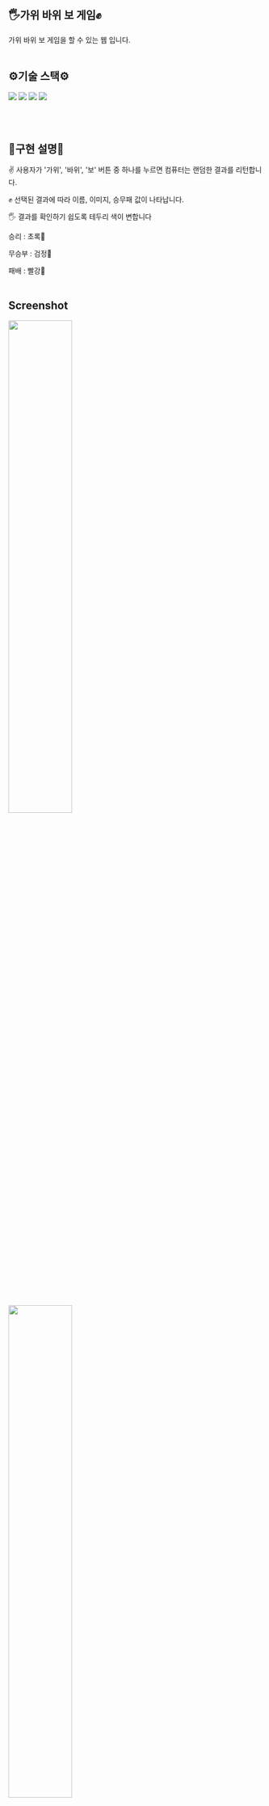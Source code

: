 ## 🖐가위 바위 보 게임✊
가위 바위 보 게임을 할 수 있는 웹 입니다.
<br/>
<br/>

## ⚙기술 스택⚙
<p>
<img src="https://img.shields.io/badge/react-61DAFB?style=for-the-badge&logo=react&logoColor=white">
<img src="https://img.shields.io/badge/javascript-F7DF1E?style=for-the-badge&logo=javascript&logoColor=black">
<img src="https://img.shields.io/badge/html-E34F26?style=for-the-badge&logo=html&logoColor=white">
<img src="https://img.shields.io/badge/css-1572B6?style=for-the-badge&logo=css&logoColor=white">
</p>
<br/>
<br/>

## 🎠구현 설명🎠
✌ 사용자가 '가위', '바위', '보' 버튼 중 하나를 누르면 컴퓨터는 랜덤한 결과를 리턴합니다.

✊ 선택된 결과에 따라 이름, 이미지, 승무패 값이 나타납니다.

🖐 결과를 확인하기 쉽도록 테두리 색이 변합니다

승리 : 초록💚

무승부 : 검정🖤

패배 : 빨강💖
<br/>
<br/>

## Screenshot
<img width = 50% src = "https://user-images.githubusercontent.com/121851869/213468726-15a99f68-b09c-431f-87fc-bce527e0cc68.PNG">
<img width = 50% src = "https://user-images.githubusercontent.com/121851869/213468730-c4681f35-a18d-4ccf-9c55-34493b23dda8.PNG">
<img width = 50% src = "https://user-images.githubusercontent.com/121851869/213468745-0d6c1899-abd9-4ef3-834d-e5683044f93f.PNG">
<img width = 50% src = "https://user-images.githubusercontent.com/121851869/213468735-fed04ee7-3d3d-400d-9d1d-190ac9686183.PNG">



